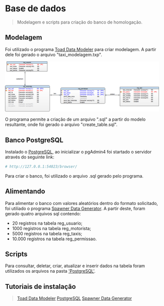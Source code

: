 # Base de dados
> Modelagem e scripts para criação do banco de homologação.

## Modelagem
Foi utilizado o programa [Toad Data Modeler](http://www.toadworld.com/products/toad-data-modeler) para criar modelagem.
A partir dele foi gerado o arquivo "taxi_modelagem.txp". 

![Modelagem do Banco](/Modelagem/taxi_modelagem.bmp)

O programa permite a criação de um arquivo ".sql" a partir do modelo resultante, onde foi gerado o arquivo "create_table.sql".

## Banco PostgreSQL
Instalado o [PostgreSQL](https://www.postgresql.org/download/), ao inicializar o pgAdmin4 foi startado o servidor através do seguinte link:
```bash
# http://127.0.0.1:54023/browser/
```  
Para criar o banco, foi utilizado o arquivo .sql gerado pelo programa.

## Alimentando
Para alimentar o banco com valores aleatórios dentro do formato solicitado, foi utiliado o programa [Spawner Data Generator](https://sourceforge.net/projects/spawner/files/spawner/spawner-0.2.4/).
A partir deste, foram gerado quatro arquivos sql contendo:
* 20 registros na tabela reg_usuario;
* 1000 registros na tabela reg_motorista;
* 5000 registros na tabela reg_taxis;
* 10.000 registros na tabela reg_permissao.

## Scripts
Para consultar, deletar, criar, atualizar e inserir dados na tabela foram utilizados os arquivos na pasta ['PostgreSQL'](https://github.com/jucimarjr/tecweb2019/tree/database-1/PostgreSQL).

## Tutoriais de instalação
> [Toad Data Modeler](https://docs.google.com/presentation/d/1AftzuOf6OyY5GEoVzc7FN5HfHqPxcuxvNae7naCpE9Q/edit#slide=id.p)
> [PostgreSQL](https://docs.google.com/presentation/d/1E3VaxYO0eKJvomFVsq7f-9Ew7qPNto1mlkPua7LDckI/edit?usp=sharing)
> [Spawner Data Generator](https://docs.google.com/presentation/d/1Lkgant0khzNb9vnKff1msWQ2937txd3Y1JBgku01Ckg/edit?usp=sharing)
